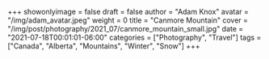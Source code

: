 +++
showonlyimage = false
draft = false
author = "Adam Knox"
avatar = "/img/adam_avatar.jpeg"
weight = 0
title = "Canmore Mountain"
cover = "/img/post/photography/2021_07/canmore_mountain_small.jpg"
date = "2021-07-18T00:01:01-06:00"
categories = ["Photography", "Travel"]
tags = ["Canada", "Alberta", "Mountains", "Winter", "Snow"]
+++
<!--more-->
